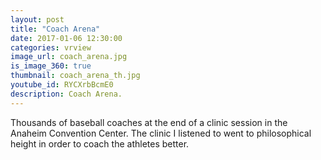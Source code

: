 ```yaml
---
layout: post
title: "Coach Arena"
date: 2017-01-06 12:30:00
categories: vrview
image_url: coach_arena.jpg
is_image_360: true
thumbnail: coach_arena_th.jpg
youtube_id: RYCXrbBcmE0
description: Coach Arena.
---
```

Thousands of baseball coaches at the end of a clinic session in the Anaheim Convention Center.
The clinic I listened to went to philosophical height in order to coach the athletes better.
